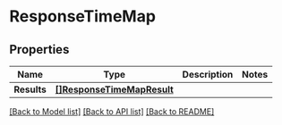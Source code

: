 # ResponseTimeMap

## Properties
Name | Type | Description | Notes
------------ | ------------- | ------------- | -------------
**Results** | [**[]ResponseTimeMapResult**](ResponseTimeMapResult.md) |  | 

[[Back to Model list]](../README.md#documentation-for-models) [[Back to API list]](../README.md#documentation-for-api-endpoints) [[Back to README]](../README.md)


